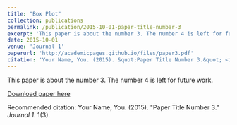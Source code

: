 ```yaml
---
title: "Box Plot"
collection: publications
permalink: /publication/2015-10-01-paper-title-number-3
excerpt: 'This paper is about the number 3. The number 4 is left for future work. 1<br/><img src='/images/Box.jpg'>'
date: 2015-10-01
venue: 'Journal 1'
paperurl: 'http://academicpages.github.io/files/paper3.pdf'
citation: 'Your Name, You. (2015). &quot;Paper Title Number 3.&quot; <i>Journal 1</i>. 1(3).'
---
```

This paper is about the number 3. The number 4 is left for future work.

[Download paper here](http://academicpages.github.io/files/paper3.pdf)

Recommended citation: Your Name, You. (2015). "Paper Title Number 3." <i>Journal 1</i>. 1(3).